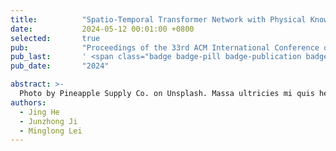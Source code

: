 ```yaml
---
title:          "Spatio-Temporal Transformer Network with Physical Knowledge Distillation for Weather Forecasting"
date:           2024-05-12 00:01:00 +0800
selected:       true
pub:            "Proceedings of the 33rd ACM International Conference on Information and Knowledge Management (CIKM '24)"
pub_last:       ' <span class="badge badge-pill badge-publication badge-success">Full Research Paper</span>'
pub_date:       "2024"

abstract: >-
  Photo by Pineapple Supply Co. on Unsplash. Massa ultricies mi quis hendrerit dolor magna. Arcu non odio euismod lacinia at quis risus sed. Et tortor at risus viverra. Enim neque volutpat ac tincidunt. Dictum varius duis at consectetur lorem donec.
authors:
  - Jing He
  - Junzhong Ji
  - Minglong Lei
---
```

